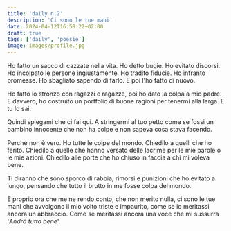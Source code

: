 ```yaml
---
title: 'daily n.2'
description: 'Ci sono le tue mani'
date: 2024-04-12T16:58:22+02:00
draft: true
tags: ['daily', 'poesie']
image: images/profile.jpg
---
```


Ho fatto un sacco di cazzate nella vita. Ho detto bugie. Ho evitato discorsi. Ho incolpato le persone ingiustamente. Ho tradito fiducie. Ho infranto promesse. Ho sbagliato sapendo di farlo. E poi l'ho fatto di nuovo.

Ho fatto lo stronzo con ragazzi e ragazze, poi ho dato la colpa a mio padre. E davvero, ho costruito un portfolio di buone ragioni per tenermi alla larga. E tu lo sai.

Quindi spiegami che ci fai qui. A stringermi al tuo petto come se fossi un bambino innocente che non ha colpe e non sapeva cosa stava facendo.

Perché non è vero. Ho tutte le colpe del mondo. Chiedilo a quelli che ho ferito. Chiedilo a quelle che hanno versato delle lacrime per le mie parole o le mie azioni. Chiedilo alle porte che ho chiuso in faccia a chi mi voleva bene.

Ti diranno che sono sporco di rabbia, rimorsi e punizioni che ho evitato a lungo, pensando che tutto il brutto in me fosse colpa del mondo.

E proprio ora che me ne rendo conto, che non merito nulla, ci sono le tue mani che avvolgono il mio volto triste e impaurito, come se io meritassi ancora un abbraccio. Come se meritassi ancora una voce che mi sussurra '*Andrà tutto bene*'.

<!-- USEFUL STUFF -->
<!-- NOTE: Put the audio files in the same dir of index.md -->
<!-- {{<audio img-src="images/<COVER_IMAGE>" src="posts/<POST_NAME>/<AUDIO_NAME>" width="100%" caption="<AUDIO_NAME>" >}} -->

<!-- {{< youtube "<YOUTUBE_VID_ID>" >}} -->